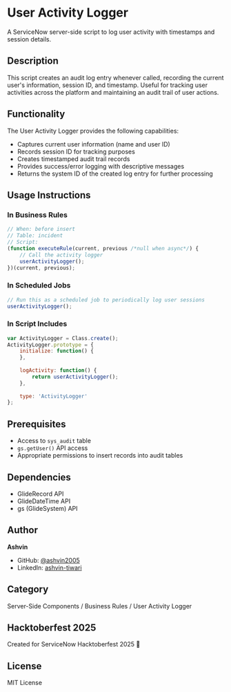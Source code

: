 # User Activity Logger

A ServiceNow server-side script to log user activity with timestamps and session details.

## Description

This script creates an audit log entry whenever called, recording the current user's information, session ID, and timestamp. Useful for tracking user activities across the platform and maintaining an audit trail of user actions.

## Functionality

The User Activity Logger provides the following capabilities:
- Captures current user information (name and user ID)
- Records session ID for tracking purposes
- Creates timestamped audit trail records
- Provides success/error logging with descriptive messages
- Returns the system ID of the created log entry for further processing

## Usage Instructions

### In Business Rules

```javascript
// When: before insert
// Table: incident
// Script:
(function executeRule(current, previous /*null when async*/) {
    // Call the activity logger
    userActivityLogger();
})(current, previous);
```

### In Scheduled Jobs

```javascript
// Run this as a scheduled job to periodically log user sessions
userActivityLogger();
```

### In Script Includes

```javascript
var ActivityLogger = Class.create();
ActivityLogger.prototype = {
    initialize: function() {
    },
    
    logActivity: function() {
        return userActivityLogger();
    },
    
    type: 'ActivityLogger'
};
```

## Prerequisites

- Access to `sys_audit` table
- `gs.getUser()` API access
- Appropriate permissions to insert records into audit tables

## Dependencies

- GlideRecord API
- GlideDateTime API
- gs (GlideSystem) API

## Author

**Ashvin**
- GitHub: [@ashvin2005](https://github.com/ashvin2005)
- LinkedIn: [ashvin-tiwari](https://linkedin.com/in/ashvin-tiwari)

## Category

Server-Side Components / Business Rules / User Activity Logger

## Hacktoberfest 2025

Created for ServiceNow Hacktoberfest 2025 🎃

## License

MIT License